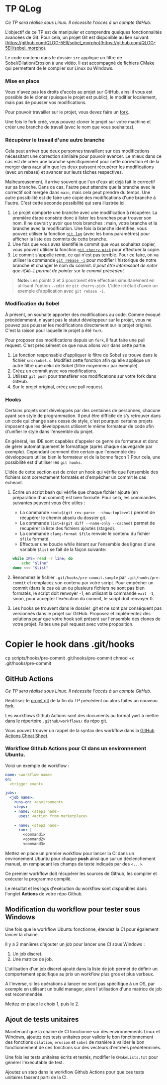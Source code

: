 # TP QLog

*Ce TP sera réalisé sous Linux. Il nécessite l'accès à un compte GitHub.*

L'objectif de ce TP est de manipuler et comprendre quelques fonctionnalités avancées de Git. Pour cela, un projet Git est disponible au lien suivant: [https://github.com/QLOG-5EII/sobel_morpho](https://github.com/QLOG-5EII/sobel_morpho).

Le code contenu dans le dossier `src` applique un filtre de Sobel/Dilation/Erosion à une vidéo. Il est accompagné de fichiers CMake qui permettent de le compiler sur Linux ou Windows.

### Mise en place

Vous n'avez pas les droits d'accès au projet sur GitHub, ainsi il vous est possible de le cloner (puisque le projet est public), le modifier localement, mais pas de pousser vos modifications.

Pour pouvoir travailler sur le projet, vous devez faire un [fork](https://docs.github.com/en/get-started/quickstart/fork-a-repo).

Une fois le fork créé, vous pouvez cloner le projet sur votre machine et créer une branche de travail (avec le nom que vous souhaitez).

### Récupérer le travail d'une autre branche

Cela peut arriver que deux personnes travaillent sur des modifications nécessitant une correction similaire pour pouvoir avancer. Le mieux dans ce cas est de créer une branche spécifiquement pour cette correction et de la merger dans `main` afin que les deux puissent récupérer les modifications (avec un rebase) et avancer sur leurs tâches respectives.

Malheureusement, il arrive souvent que l'un d'eux ait déjà fait le correctif sur sa branche. Dans ce cas, l'autre peut attendre que la branche avec le correctif soit mergée dans `main`, mais cela peut prendre du temps. Une autre possibilité est de faire une copie des modifications d'une branche à l'autre. C'est cette seconde possibilité qui sera illustrée ici.

1. Le projet comporte une branche avec une modification à récupérer. La première étape consiste donc à lister les branches pour trouver son nom. Il ne devrait y avoir que trois branches : main, votre branche et la branche avec la modification. Une fois la branche identifiée, vous pouvez utiliser la fonction [`git log`](https://git-scm.com/docs/git-log) (avec les bons paramètres) pour afficher la liste des commits de cette branche.
1. Une fois que vous avez identifié le commit que vous souhaitez copier, vous pouvez utiliser la fonction [`git cherry-pick`](https://git-scm.com/docs/git-cherry-pick) pour effectuer la copie.
1. Le commit s'appelle *temp*, ce qui n'est pas terrible. Pour ce faire, on va utiliser la commande [`git rebase -i`](https://git-scm.com/docs/git-rebase) pour modifier l'historique de notre branche et changer le nom du commit. *Il peut être intéressant de noter que `HEAD~1` permet de pointer sur le commit précédent*

> **Note:** Les points 2 et 3 pourraient être effectués simultanément en utilisant l'option `--edit` de `git cherry-pick`. L'idée ici était d'avoir un exemple d'application avec `git rebase -i`.

### Modification du Sobel

À présent, on souhaite apporter des modifications au code. Comme évoqué précédemment, n'ayant pas le statut développeur sur le projet, vous ne pouvez pas pousser les modifications directement sur le projet original. C'est la raison pour laquelle le projet a été `fork`.

Pour proposer des modifications depuis un `fork`, il faut faire une pull request. C'est précisément ce que nous allons voir dans cette partie.

1. La fonction responsable d'appliquer le filtre de Sobel se trouve dans le fichier `src/sobel.c`. Modifiez cette fonction afin qu'elle applique un autre filtre que celui de Sobel (filtre moyenneur par exemple).
2. Créez un commit avec vos modifications.
3. Utilisez `git push` pour transférer vos modifications sur votre fork dans GitHub.
4. Sur le projet original, créez une pull request.

### Hooks

Certains projets sont développés par des centaines de personnes, chacune ayant son style de programmation. Il peut être difficile de s'y retrouver dans un code qui change sans cesse de style, c'est pourquoi certains projets imposent que les développeurs utilisent le même formateur de code afin d'unifier le style dans l'ensemble du projet.

En général, les IDE sont capables d'appeler ce genre de formateur et donc de gérer automatiquement le formattage (après chaque sauvegarde par exemple). Cependant comment être certain que l'ensemble des développeurs utilise bien le formateur et de la bonne façon ? Pour cela, une possibilité est d'utiliser les `git hooks`.

L'idée de cette section est de créer un hook qui vérifie que l'ensemble des fichiers sont correctement formatés et d'empêcher un commit le cas échéant.

1. Écrire un script bash qui vérifie que chaque fichier ajouté (en préparation d'un commit) est bien formaté. Pour cela, les commandes suivantes peuvent vous être utiles :
    - La commande `root=$(git rev-parse --show-toplevel)` permet de récupérer le chemin absolu du dossier git.
    - La commande `list=$(git diff --name-only --cached)` permet de récupérer la liste des fichiers ajoutés (staged).
    - La commande `clang-format $file` renvoie le contenu du fichier `$file` formaté.
    - Effectuer une boucle while itérant sur l'ensemble des lignes d'une variable `$list` se fait de la façon suivante:
    ```bash 
    while IFS= read -r line; do
    	echo "$line"
    done <<< "$list"
    ```

3. Renommez le fichier `.git/hooks/pre-commit.sample` par `.git/hooks/pre-commit` et remplacez son contenu par votre script. Pour empêcher un commit (dans le cas où un ou plusieurs fichiers ne sont pas bien formatés, le script doit renvoyer -1, en utilisant la commande `exit -1`, sinon, pour accepter l'exécution du commit, le script doit renvoyer 0.
4. Les hooks se trouvent dans le dossier .git et ne sont par conséquent pas versionnés dans le projet sur GitHub. Proposez et implémentez des solutions pour que votre hook soit présent sur l'ensemble des clones de votre projet. Faites une pull request avec votre proposition. 

# Copier le hook dans .git/hooks
cp scripts/hooks/pre-commit .git/hooks/pre-commit
chmod +x .git/hooks/pre-commit




## GitHub Actions

*Ce TP sera réalisé sous Linux. Il nécessite l'accès à un compte GitHub.*

Réutilisez le [projet git](https://github.com/QLOG-5EII/sobel_morpho) de la fin du TP précédent ou alors faites un nouveau [fork](https://docs.github.com/en/get-started/quickstart/fork-a-repo).

Les workflows Github Actions sont des documents au format `yaml` à mettre dans le répertoire `.github/workflows/` du répo git.

Vous pouvez trouver un rappel de la syntax des workflow dans la [GitHub Actions Cheat Sheet](https://resources.github.com/actions/github-actions-cheat/).

### Workflow Github Actions pour CI dans un environnement Ubuntu.

Voici un exemple de workflow :

```yaml
name: <workflow name>
on: 
  <trigger event>

jobs:
  <job name>:
    runs-on: <environment>
    steps:
    - name: <step1 name>
      uses: <action from marketplace>
      
    - name: <step2 name>
      run: |
        <command1>
        <command2>
        <command3>
```

Mettez en place un premier workflow pour lancer la CI dans un environement Ubuntu pour chaque **push** ainsi que sur un déclenchement manuel, en remplacant les champs de texte indiqués par des `<...>`.

Ce premier workflow doit récupérer les sources de Github, les compiler et exécuter le programme compilé.

Le résultat et les logs d'exécution du workflow sont disponibles dans l'onglet **Actions** de votre répo Github.

## Modification du workflow pour tester sous Windows

Une fois que le workflow Ubuntu fonctionne, étendez la CI pour également lancer la chaine.

Il y a 2 manières d'ajouter un job pour lancer une CI sous Windows :
 1. Un job discret.
 2. Une matrice de job.

L'utilisation d'un job discret ajouté dans la liste de job permet de définir un comportement spécifique au prix un workflow plus gros et plus verbeux.

A l'inverse, si les opérations à lancer ne sont pas spécifique à un OS, par exemple en utilisant un build manager, alors l'utilisation d'une matrice de job est recommendée.

Mettez en place le choix 1, puis le 2.
    
## Ajout de tests unitaires

Maintenant que la chaine de CI fonctionne sur des environnements Linux et Windows, ajoutez des tests unitaires pour valider le bon fonctionnement des fonctions `dilation`, `erosion` et `sobel` de manière à valider le bon fonctionnement de ces fonctions sur des vecteurs d'entrées prédéterminés.

Une fois les tests unitaires écrits et testés, modifier le `CMakeLists.txt` pour générer l'exécutable de test.

Ajoutez un step dans le workflow Github Actions pour que ces tests unitaires fassent parti de la CI.
